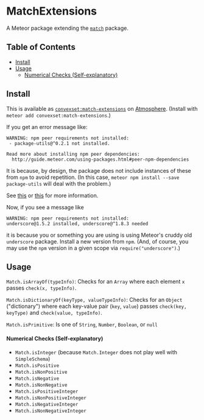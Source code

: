 # MatchExtensions

A Meteor package extending the [`match`](http://docs.meteor.com/#/full/match_test) package.

## Table of Contents

<!-- START doctoc generated TOC please keep comment here to allow auto update -->
<!-- DON'T EDIT THIS SECTION, INSTEAD RE-RUN doctoc TO UPDATE -->


- [Install](#install)
- [Usage](#usage)
    - [Numerical Checks (Self-explanatory)](#numerical-checks-self-explanatory)

<!-- END doctoc generated TOC please keep comment here to allow auto update -->

## Install

This is available as [`convexset:match-extensions`](https://atmospherejs.com/convexset/operations-queue) on [Atmosphere](https://atmospherejs.com/). (Install with `meteor add convexset:match-extensions`.)

If you get an error message like:
```
WARNING: npm peer requirements not installed:
 - package-utils@^0.2.1 not installed.
          
Read more about installing npm peer dependencies:
  http://guide.meteor.com/using-packages.html#peer-npm-dependencies
```
It is because, by design, the package does not include instances of these from `npm` to avoid repetition. (In this case, `meteor npm install --save package-utils` will deal with the problem.)

See [this](http://guide.meteor.com/using-packages.html#peer-npm-dependencies) or [this](https://atmospherejs.com/tmeasday/check-npm-versions) for more information.

Now, if you see a message like
```
WARNING: npm peer requirements not installed:
underscore@1.5.2 installed, underscore@^1.8.3 needed
```
it is because you or something you are using is using Meteor's cruddy old `underscore` package. Install a new version from `npm`. (And, of course, you may use the `npm` version in a given scope via `require("underscore")`.)


## Usage

`Match.isArrayOf(typeInfo)`: Checks for an `Array` where each element `x` passes `check(x, typeInfo)`.

`Match.isDictionaryOf(keyType, valueTypeInfo)`: Checks for an `Object` ("dictionary") where each key-value pair (`key`, `value`) passes `check(key, keyType)` and `check(value, typeInfo)`.

`Match.isPrimitive`: Is one of `String`, `Number`, `Boolean`, or `null`

#### Numerical Checks (Self-explanatory)

 - `Match.isInteger` (because `Match.Integer` does not play well with `SimpleSchema`)
 - `Match.isPositive`
 - `Match.isNonPositive`
 - `Match.isNegative`
 - `Match.isNonNegative`
 - `Match.isPositiveInteger`
 - `Match.isNonPositiveInteger`
 - `Match.isNegativeInteger`
 - `Match.isNonNegativeInteger`
